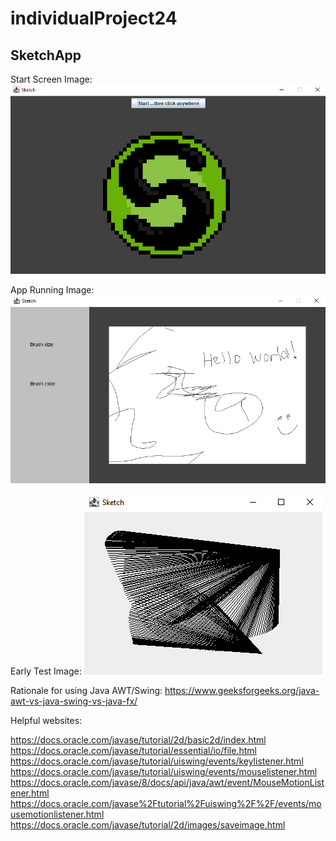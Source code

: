 # individualProject24

## SketchApp

Start Screen Image:
![](https://github.com/jack125251/individualProject24/blob/main/images/StartScreenImage.png)

App Running Image:
![](https://github.com/jack125251/individualProject24/blob/main/images/SketchAppImage.png)

Early Test Image:
![](https://github.com/jack125251/individualProject24/blob/main/images/sketchdemoimage.png)


Rationale for using Java AWT/Swing: https://www.geeksforgeeks.org/java-awt-vs-java-swing-vs-java-fx/

Helpful websites:

https://docs.oracle.com/javase/tutorial/2d/basic2d/index.html
https://docs.oracle.com/javase/tutorial/essential/io/file.html
https://docs.oracle.com/javase/tutorial/uiswing/events/keylistener.html
https://docs.oracle.com/javase/tutorial/uiswing/events/mouselistener.html
https://docs.oracle.com/javase/8/docs/api/java/awt/event/MouseMotionListener.html
https://docs.oracle.com/javase%2Ftutorial%2Fuiswing%2F%2F/events/mousemotionlistener.html
https://docs.oracle.com/javase/tutorial/2d/images/saveimage.html
